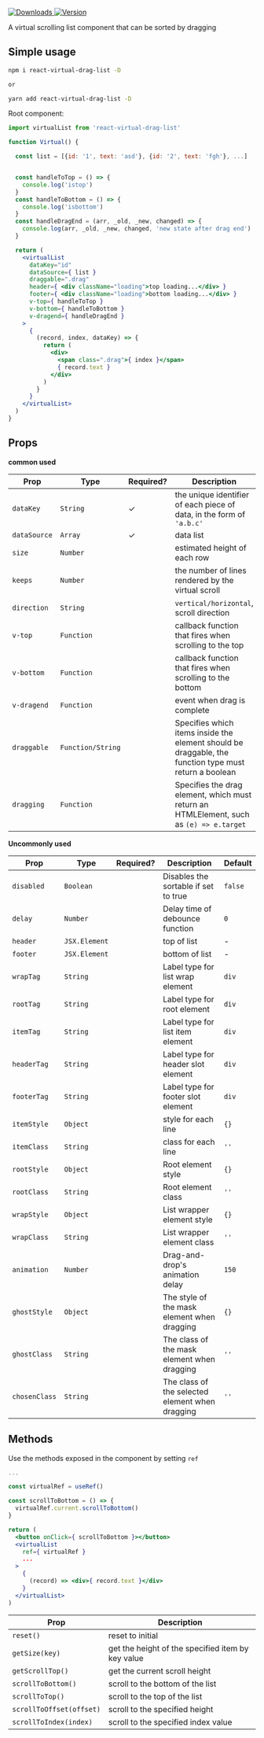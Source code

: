 <p>
  <a href="https://npm-stat.com/charts.html?package=react-virtual-drag-list">
    <img alt="Downloads" src="https://img.shields.io/npm/dm/react-virtual-drag-list.svg">
  </a>
  <a href="https://www.npmjs.com/package/react-virtual-drag-list">
    <img alt="Version" src="https://img.shields.io/npm/v/react-virtual-drag-list.svg"/>
  </a>
</p>

A virtual scrolling list component that can be sorted by dragging



## Simple usage

```bash
npm i react-virtual-drag-list -D

or

yarn add react-virtual-drag-list -D
```

Root component:
```jsx
import virtualList from 'react-virtual-drag-list'

function Virtual() {

  const list = [{id: '1', text: 'asd'}, {id: '2', text: 'fgh'}, ...]


  const handleToTop = () => {
    console.log('istop')
  }
  const handleToBottom = () => {
    console.log('isbottom')
  }
  const handleDragEnd = (arr, _old, _new, changed) => {
    console.log(arr, _old, _new, changed, 'new state after drag end')
  }

  return (
    <virtualList
      dataKey="id"
      dataSource={ list }
      draggable=".drag"
      header={ <div className="loading">top loading...</div> }
      footer={ <div className="loading">bottom loading...</div> }
      v-top={ handleToTop }
      v-bottom={ handleToBottom }
      v-dragend={ handleDragEnd }
    >
      {
        (record, index, dataKey) => {
          return (
            <div>
              <span class=".drag">{ index }</span>
              { record.text }
            </div>
          )
        }
      }
    </virtualList>
  )
}
```

## Props

**common used**

|     **Prop**    |   **Type**   | **Required?** | **Description**  |    **Default**   |
|-----------------|--------------|---------------|------------------|------------------|
| `dataKey`       | `String`     |   ✓   | the unique identifier of each piece of data, in the form of `'a.b.c'` | - |
| `dataSource`    | `Array`      |   ✓   | data list            | `[]` |
| `size`          | `Number`     |       | estimated height of each row  | `50` |
| `keeps`         | `Number`     |       | the number of lines rendered by the virtual scroll  | `30` |
| `direction`     | `String`     |       | `vertical/horizontal`, scroll direction  | `vertical` |
| `v-top`         | `Function`   |       | callback function that fires when scrolling to the top  | - |
| `v-bottom`      | `Function`   |       | callback function that fires when scrolling to the bottom  | - |
| `v-dragend`     | `Function`   |       | event when drag is complete  | - |
| `draggable`     | `Function/String` |  | Specifies which items inside the element should be draggable, the function type must return a boolean | `undefined` |
| `dragging`      | `Function`   |       | Specifies the drag element, which must return an HTMLElement, such as `(e) => e.target` | `undefined` |

**Uncommonly used**

|     **Prop**    |   **Type**   | **Required?** | **Description**  |    **Default**   |
|-----------------|--------------|---------------|------------------|------------------|
| `disabled`      | `Boolean`    |       | Disables the sortable if set to true | `false` |
| `delay`         | `Number`     |       | Delay time of debounce function  | `0` |
| `header`        | `JSX.Element`|       | top of list            | - |
| `footer`        | `JSX.Element`|       | bottom of list            | - |
| `wrapTag`       | `String`     |       | Label type for list wrap element  | `div` |
| `rootTag`       | `String`     |       | Label type for root element  | `div` |
| `itemTag`       | `String`     |       | Label type for list item element  | `div` |
| `headerTag`     | `String`     |       | Label type for header slot element  | `div` |
| `footerTag`     | `String`     |       | Label type for footer slot element  | `div` |
| `itemStyle`     | `Object`     |       | style for each line  | `{}` |
| `itemClass`     | `String`     |       | class for each line  | `''` |
| `rootStyle`     | `Object`     |       | Root element style  | `{}` |
| `rootClass`     | `String`     |       | Root element class  | `''` |
| `wrapStyle`     | `Object`     |       | List wrapper element style  | `{}` |
| `wrapClass`     | `String`     |       | List wrapper element class  | `''` |
| `animation`     | `Number`     |       | Drag-and-drop's animation delay | `150` |
| `ghostStyle`    | `Object`     |       | The style of the mask element when dragging | `{}` |
| `ghostClass`    | `String`     |       | The class of the mask element when dragging | `''` |
| `chosenClass`   | `String`     |       | The class of the selected element when dragging | `''` |

## Methods
Use the methods exposed in the component by setting `ref`
```jsx
...

const virtualRef = useRef()

const scrollToBottom = () => {
  virtualRef.current.scrollToBottom()
}

return (
  <button onClick={ scrollToBottom }></button>
  <virtualList
    ref={ virtualRef }
    ...
  >
    {
      (record) => <div>{ record.text }</div>
    }
  </virtualList>
)
```

|     **Prop**     | **Description** |
|------------------|-----------------|
| `reset()`  | reset to initial |
| `getSize(key)` | get the height of the specified item by key value  |
| `getScrollTop()` | get the current scroll height  |
| `scrollToBottom()` | scroll to the bottom of the list  |
| `scrollToTop()` | scroll to the top of the list  |
| `scrollToOffset(offset)` | scroll to the specified height  |
| `scrollToIndex(index)` | scroll to the specified index value  |

